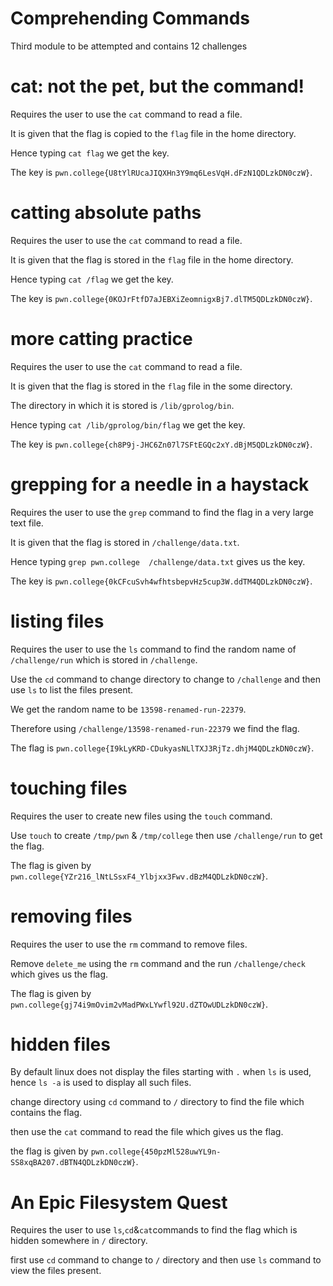 # Comprehending Commands
Third module to be attempted and contains 12 challenges

# cat: not the pet, but the command!
Requires the user to use the `cat` command to read a file.

It is given that the flag is copied to the `flag` file in the home directory.

Hence typing `cat flag` we get the key.

The key is `pwn.college{U8tYlRUcaJIQXHn3Y9mq6LesVqH.dFzN1QDLzkDN0czW}`.

# catting absolute paths
Requires the user to use the `cat` command to read a file.

It is given that the flag is stored in the `flag` file in the home directory.

Hence typing `cat /flag` we get the key.

The key is `pwn.college{0KOJrFtfD7aJEBXiZeomnigxBj7.dlTM5QDLzkDN0czW}`.

# more catting practice
Requires the user to use the `cat` command to read a file.

It is given that the flag is stored in the `flag` file in the some directory.

The directory in which it is stored is `/lib/gprolog/bin`.

Hence typing `cat /lib/gprolog/bin/flag` we get the key.

The key is `pwn.college{ch8P9j-JHC6Zn07l7SFtEGQc2xY.dBjM5QDLzkDN0czW}`.

# grepping for a needle in a haystack
Requires the user to use the `grep` command to find the flag in a very large text file.

It is given that the flag is stored in `/challenge/data.txt`.

Hence typing `grep pwn.college  /challenge/data.txt` gives us the key.

The key is `pwn.college{0kCFcuSvh4wfhtsbepvHz5cup3W.ddTM4QDLzkDN0czW}`.

# listing files
Requires the user to use the `ls` command to find the random name of `/challenge/run` which is stored in `/challenge`.

Use the `cd` command to change directory to change to `/challenge` and then use `ls` to list the files present.

We get the random name to be `13598-renamed-run-22379`.

Therefore using `/challenge/13598-renamed-run-22379` we find the flag.

The flag is `pwn.college{I9kLyKRD-CDukyasNLlTXJ3RjTz.dhjM4QDLzkDN0czW}`.

# touching files
Requires the user to create new files using the `touch` command.

Use `touch` to create `/tmp/pwn` & `/tmp/college` then use `/challenge/run` to get the flag.

The flag is given by `pwn.college{YZr216_lNtLSsxF4_Ylbjxx3Fwv.dBzM4QDLzkDN0czW}`.

 # removing files
 Requires the user to use the `rm` command to remove files.

 Remove `delete_me` using the `rm` command and the run `/challenge/check` which gives us the flag.

 The flag is given by `pwn.college{gj74i9mOvim2vMadPWxLYwfl92U.dZTOwUDLzkDN0czW}`.

 # hidden files
 By default linux does not display the files starting with `.` when `ls` is used, hence `ls -a` is used to display all such files.

 change directory using `cd` command to `/` directory to find the file which contains the flag.

 then use the `cat` command to read the file which gives us the flag.

 the flag is given by `pwn.college{450pzMl528uwYL9n-SS8xqBA207.dBTN4QDLzkDN0czW}`.

 # An Epic Filesystem Quest
 Requires the user to use `ls`,`cd`&`cat`commands to find the flag which is hidden somewhere in `/` directory.

 first use `cd` command to change to `/` directory and then use `ls` command to view the files present.

 
